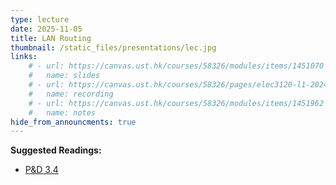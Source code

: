 ```yaml
---
type: lecture
date: 2025-11-05
title: LAN Routing
thumbnail: /static_files/presentations/lec.jpg
links: 
    # - url: https://canvas.ust.hk/courses/58326/modules/items/1451070
    #   name: slides
    # - url: https://canvas.ust.hk/courses/58326/pages/elec3120-l1-2024-10-31-15-00
    #   name: recording
    # - url: https://canvas.ust.hk/courses/58326/modules/items/1451962
    #   name: notes
hide_from_announcments: true
---
```

**Suggested Readings:**
- [P&D 3.4](https://book.systemsapproach.org/internetworking/routing.html)